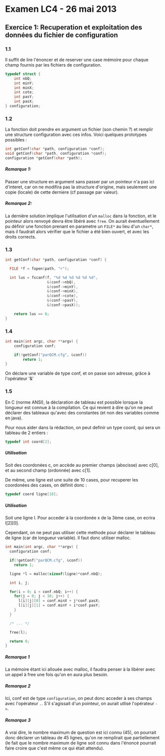 # Examen LC4 - 26 mai 2013

## Exercice 1: Recuperation et exploitation des données du fichier de configuration

### 1.1

Il suffit de lire l'énoncer et de reserver une case mémoire pour chaque champ fournis par les fichiers de configuration.
```c
typedef struct {
    int nbQ;
    int minY;
    int minX;
    int cote;
    int pasY;
    int pasX;
} configuration;
```

### 1.2
La fonction doit prendre en argument un fichier (son chemin ?) et remplir une structure configuration avec ces infos. Voici quelques prototypes possibles :
```c
int getConf(char *path, configuration *conf);
void getConf(char *path, configuration *conf);
configuration *getConf(char *path);
```
##### Remarque 1:
Passer une structure en argument sans passer par un pointeur n'a pas ici d'interet, car on ne modifira pas la structure d'origine, mais seulement une copie (locale) de cette derniere (cf passage par valeur).

##### Remarque 2:
La dernière solution implique l'utilisation d'un `malloc` dans la fonction, et le pointeur alors renvoyé devra être libéré avec `free`.
On aurait éventuellement pu définir une fonction prenant en parametre un `FILE*` au lieu d'un `char*`, mais il faudrait alors vérifier que le fichier a été bien ouvert, et avec les droits corrects.

### 1.3
```c
int getConf(char *path, configuration *conf) {

  FILE *f = fopen(path, "r");

  int lus = fscanf(f, "%d %d %d %d %d %d",
                   &(conf->nbQ),
                   &(conf->minY),
                   &(conf->minX),
                   &(conf->cote),
                   &(conf->pasY),
                   &(conf->pasX));

    return lus == 6;
}
```

### 1.4
```c
int main(int argc, char **argv) {
    configuration conf;

    if(!getConf("parQCM.cfg", &conf))
        return 1;
}
```
On déclare une variable de type conf, et on passe son adresse, grâce à l'opérateur '&'

### 1.5

En C (norme ANSI), la déclaration de tableau est possible lorsque la longueur est connue à la compilation. Ce qui revient à dire qu'on ne peut déclarer des tableaux qu'avec des constantes (et non des variables comme en java).

Pour nous aider dans la rédaction, on peut definir un type coord, qui sera un tableau de 2 entiers :
```c
typedef int coord[2];
```
##### Utilisation
Soit des coordonées c, on accède au premier champs (abscisse) avec c[0], et au second champ (ordonnée) avec c[1].

De même, une ligne est une suite de 10 cases, pour recuperer les coordonées des cases, on définit donc :
```c
typedef coord ligne[10];
```
##### Utilisation
Soit une ligne l. Pour acceder à la coordonée x de la 3ème case, on ecrira l[2][0].

Cependant, on ne peut pas utiliser cette methode pour déclarer le tableau de ligne (car de longueur variable). Il faut donc utiliser malloc.

```c
int main(int argc, char **argv) {
  configuration conf;

  if(!getConf("parQCM.cfg", &conf))
    return 1;

  ligne *l = malloc(sizeof(ligne)*conf.nbQ);

  int i, j;

  for(i = 0; i < conf.nbQ; i++) {
    for(j = 0; j < 10; j++) {
      l[i][j][0] = conf.minX + j*conf.pasX;
      l[i][j][1] = conf.minY + i*conf.pasY;
    }
  }

  /* ... */

  free(l);

  return 0;
}
```
##### Remarque 1
La mémoire étant ici allouée avec malloc, il faudra penser à la libérer avec un appel à free une fois qu'on en aura plus besoin.

##### Remarque 2
Ici, conf est de type `configuration`, on peut donc acceder à ses champs avec l'opérateur `.`. S'il s'agissait d'un pointeur, on aurait utlisé l'opérateur `->`.

##### Remarque 3
A vrai dire, le nombre maximum de question est ici connu (45), on pourrait donc déclarer un tableau de 45 lignes, qu'on ne remplirait que partiellement (le fait que le nombre maximum de ligne soit connu dans l'énoncé pourrait faire croire que c'est même ce qui était attendu).
